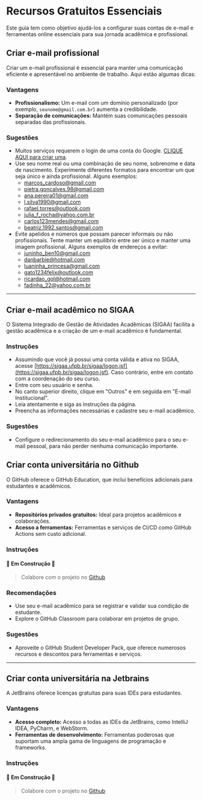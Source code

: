 # Recursos Gratuitos Essenciais

Este guia tem como objetivo ajudá-los a configurar suas contas de e-mail e ferramentas online essenciais para sua jornada acadêmica e profissional.

## Criar e-mail profissional

Criar um e-mail profissional é essencial para manter uma comunicação eficiente e apresentável no ambiente de trabalho. Aqui estão algumas dicas:

### Vantagens
- **Profissionalismo:** Um e-mail com um domínio personalizado (por exemplo, `seunome@gmail.com.br`) aumenta a credibilidade.
- **Separação de comunicações:** Mantém suas comunicações pessoais separadas das profissionais.

### Sugestões
- Muitos serviços requerem o login de uma conta do Google. [CLIQUE AQUI para criar uma](https://support.google.com/accounts/answer/27441?hl=pt-BR).
- Use seu nome real ou uma combinação de seu nome, sobrenome e data de nascimento. Experimente diferentes formatos para encontrar um que seja único e ainda profissional. Alguns exemplos:
   - marcos_cardoso@gmail.com
   - pietra.goncalves.98@gmail.com
   - ana.pereira01@gmail.com
   - l.silva1990@gmail.com
   - rafael.torres@outlook.com
   - julia_f_rocha@yahoo.com.br
   - carlos123mendes@gmail.com
   - beatriz.1992.santos@gmail.com
- Evite apelidos e números que possam parecer informais ou não profissionais. Tente manter um equilíbrio entre ser único e manter uma imagem profissional. Alguns exemplos de endereços a evitar:
   - juninho_ben10@gmail.com
   - danbarbie@hotmail.com
   - luaninha_princesa@gmail.com
   - gato1234felix@outlook.com
   - ricardao_gol@hotmail.com
   - fadinha_22@yahoo.com.br
- - -

## Criar e-mail acadêmico no SIGAA

O Sistema Integrado de Gestão de Atividades Acadêmicas (SIGAA) facilita a gestão acadêmica e a criação de um e-mail acadêmico é fundamental.

### Instruções
- Assumindo que você já possui uma conta válida e ativa no SIGAA, acesse [https://sigaa.ufpb.br/sigaa/logon.jsf](https://sigaa.ufpb.br/sigaa/logon.jsf). Caso contrário, entre em contato com a coordenação do seu curso.
- Entre com seu usuário e senha.
- No canto superior direito, clique em "Outros" e em seguida em "E-mail Institucional".
- Leia atentamente e siga as instruções da página.
- Preencha as informações necessárias e cadastre seu e-mail acadêmico.

### Sugestões
- Configure o redirecionamento do seu e-mail acadêmico para o seu e-mail pessoal, para não perder nenhuma comunicação importante.

## Criar conta universitária no Github

O GitHub oferece o GitHub Education, que inclui benefícios adicionais para estudantes e acadêmicos.

### Vantagens
- **Repositórios privados gratuitos:** Ideal para projetos acadêmicos e colaborações.
- **Acesso a ferramentas:** Ferramentas e serviços de CI/CD como GitHub Actions sem custo adicional.

### Instruções
#### 🚧 Em Construção 🚧
> Colabore com o projeto no [Github](https://github.com/convergencia-xyz/portal)

### Recomendações
- Use seu e-mail acadêmico para se registrar e validar sua condição de estudante.
- Explore o GitHub Classroom para colaborar em projetos de grupo.

### Sugestões
- Aproveite o GitHub Student Developer Pack, que oferece numerosos recursos e descontos para ferramentas e serviços.

- - -
## Criar conta universitária na Jetbrains

A JetBrains oferece licenças gratuitas para suas IDEs para estudantes.

### Vantagens
- **Acesso completo:** Acesso a todas as IDEs da JetBrains, como IntelliJ IDEA, PyCharm, e WebStorm.
- **Ferramentas de desenvolvimento:** Ferramentas poderosas que suportam uma ampla gama de linguagens de programação e frameworks.

### Instruções
#### 🚧 Em Construção 🚧
> Colabore com o projeto no [Github](https://github.com/convergencia-xyz/portal)


